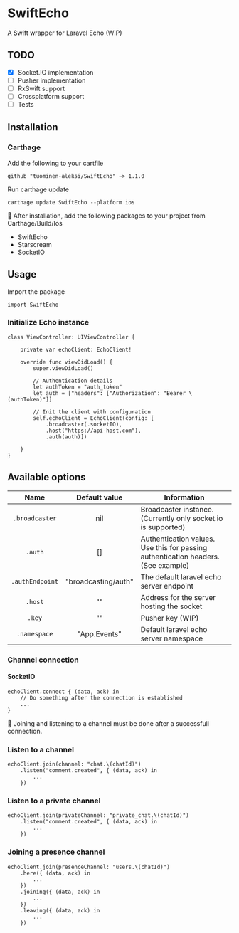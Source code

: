 # SwiftEcho
A Swift wrapper for Laravel Echo (WIP)

## TODO
 - [x] Socket.IO implementation
 - [ ] Pusher implementation
 - [ ] RxSwift support
 - [ ] Crossplatform support
 - [ ] Tests
## Installation
### Carthage
Add the following to your cartfile

```
github "tuominen-aleksi/SwiftEcho" ~> 1.1.0
```
Run carthage update

```
carthage update SwiftEcho --platform ios
```
:orange_book: After installation, add the following packages to your project from Carthage/Build/Ios

- SwiftEcho
- Starscream
- SocketIO

## Usage
Import the package
```
import SwiftEcho
```

### Initialize Echo instance

```
class ViewController: UIViewController {
    
    private var echoClient: EchoClient!

    override func viewDidLoad() {
        super.viewDidLoad()
        
        // Authentication details
        let authToken = "auth_token"
        let auth = ["headers": ["Authorization": "Bearer \(authToken)"]]
        
        // Init the client with configuration
        self.echoClient = EchoClient(config: [
            .broadcaster(.socketIO),
            .host("https://api-host.com"),
            .auth(auth)])
        
    }
}
```

## Available options
|     Name        |    Default value    | Information                                                                       |
|:---------------:|:-------------------:|-----------------------------------------------------------------------------------|
| `.broadcaster`  | nil                 | Broadcaster instance. (Currently only socket.io is supported)                     |
| `.auth`         | []                  | Authentication values. Use this for passing authentication headers. (See example) |
| `.authEndpoint` | "broadcasting/auth" | The default laravel echo server endpoint                                          |
| `.host`         | ""                  | Address for the server hosting the socket                                         |
| `.key`          | ""                  | Pusher key (WIP)                                                                  |
| `.namespace`    | "App.Events"        | Default laravel echo server namespace                                             |

### Channel connection
#### SocketIO
```
echoClient.connect { (data, ack) in
    // Do something after the connection is established
    ...
}
```
:orange_book: Joining and listening to a channel must be done after a successfull connection.

### Listen to a channel
```
echoClient.join(channel: "chat.\(chatId)")
    .listen("comment.created", { (data, ack) in
        ...
    })
```

### Listen to a private channel
```
echoClient.join(privateChannel: "private_chat.\(chatId)")
    .listen("comment.created", { (data, ack) in
        ...
    })
```

### Joining a presence channel
```
echoClient.join(presenceChannel: "users.\(chatId)")
    .here({ (data, ack) in
        ...
    })
    .joining({ (data, ack) in
        ...
    })
    .leaving({ (data, ack) in
        ...
    })
```
